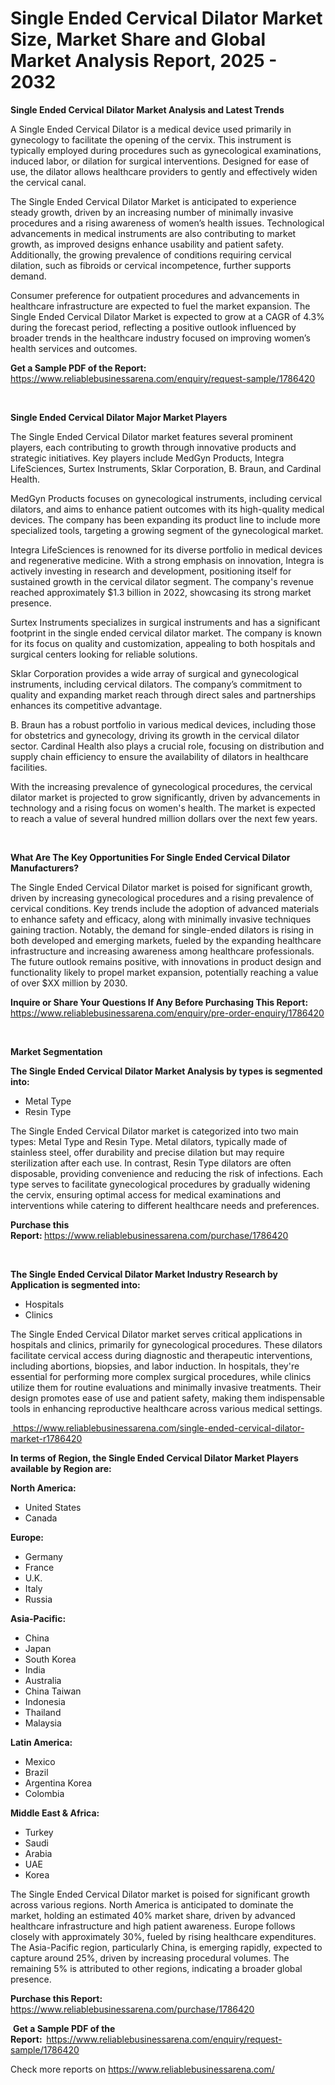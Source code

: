 <p><h1>Single Ended Cervical Dilator Market Size, Market Share and Global Market Analysis Report, 2025 - 2032</h1></p><p><strong>Single Ended Cervical Dilator Market Analysis and Latest Trends</strong></p>
<p><p>A Single Ended Cervical Dilator is a medical device used primarily in gynecology to facilitate the opening of the cervix. This instrument is typically employed during procedures such as gynecological examinations, induced labor, or dilation for surgical interventions. Designed for ease of use, the dilator allows healthcare providers to gently and effectively widen the cervical canal.</p><p>The Single Ended Cervical Dilator Market is anticipated to experience steady growth, driven by an increasing number of minimally invasive procedures and a rising awareness of women’s health issues. Technological advancements in medical instruments are also contributing to market growth, as improved designs enhance usability and patient safety. Additionally, the growing prevalence of conditions requiring cervical dilation, such as fibroids or cervical incompetence, further supports demand.</p><p>Consumer preference for outpatient procedures and advancements in healthcare infrastructure are expected to fuel the market expansion. The Single Ended Cervical Dilator Market is expected to grow at a CAGR of 4.3% during the forecast period, reflecting a positive outlook influenced by broader trends in the healthcare industry focused on improving women’s health services and outcomes.</p></p>
<p><strong>Get a Sample PDF of the Report:&nbsp;</strong> <a href="https://www.reliablebusinessarena.com/enquiry/request-sample/1786420?utm_campaign=3367&utm_medium=2&utm_source=Github&utm_content=ia&utm_term=25032025&utm_id=single-ended-cervical-dilator">https://www.reliablebusinessarena.com/enquiry/request-sample/1786420</a></p>
<p>&nbsp;</p>
<p><strong>Single Ended Cervical Dilator Major Market Players</strong></p>
<p><p>The Single Ended Cervical Dilator market features several prominent players, each contributing to growth through innovative products and strategic initiatives. Key players include MedGyn Products, Integra LifeSciences, Surtex Instruments, Sklar Corporation, B. Braun, and Cardinal Health.</p><p>MedGyn Products focuses on gynecological instruments, including cervical dilators, and aims to enhance patient outcomes with its high-quality medical devices. The company has been expanding its product line to include more specialized tools, targeting a growing segment of the gynecological market.</p><p>Integra LifeSciences is renowned for its diverse portfolio in medical devices and regenerative medicine. With a strong emphasis on innovation, Integra is actively investing in research and development, positioning itself for sustained growth in the cervical dilator segment. The company's revenue reached approximately $1.3 billion in 2022, showcasing its strong market presence.</p><p>Surtex Instruments specializes in surgical instruments and has a significant footprint in the single ended cervical dilator market. The company is known for its focus on quality and customization, appealing to both hospitals and surgical centers looking for reliable solutions.</p><p>Sklar Corporation provides a wide array of surgical and gynecological instruments, including cervical dilators. The company’s commitment to quality and expanding market reach through direct sales and partnerships enhances its competitive advantage.</p><p>B. Braun has a robust portfolio in various medical devices, including those for obstetrics and gynecology, driving its growth in the cervical dilator sector. Cardinal Health also plays a crucial role, focusing on distribution and supply chain efficiency to ensure the availability of dilators in healthcare facilities.</p><p>With the increasing prevalence of gynecological procedures, the cervical dilator market is projected to grow significantly, driven by advancements in technology and a rising focus on women's health. The market is expected to reach a value of several hundred million dollars over the next few years.</p></p>
<p>&nbsp;</p>
<p><strong>What Are The Key Opportunities For Single Ended Cervical Dilator Manufacturers?</strong></p>
<p><p>The Single Ended Cervical Dilator market is poised for significant growth, driven by increasing gynecological procedures and a rising prevalence of cervical conditions. Key trends include the adoption of advanced materials to enhance safety and efficacy, along with minimally invasive techniques gaining traction. Notably, the demand for single-ended dilators is rising in both developed and emerging markets, fueled by the expanding healthcare infrastructure and increasing awareness among healthcare professionals. The future outlook remains positive, with innovations in product design and functionality likely to propel market expansion, potentially reaching a value of over $XX million by 2030.</p></p>
<p><strong>Inquire or Share Your Questions If Any Before Purchasing This Report:</strong> <a href="https://www.reliablebusinessarena.com/enquiry/pre-order-enquiry/1786420?utm_campaign=3367&utm_medium=2&utm_source=Github&utm_content=ia&utm_term=25032025&utm_id=single-ended-cervical-dilator">https://www.reliablebusinessarena.com/enquiry/pre-order-enquiry/1786420</a></p>
<p>&nbsp;</p>
<p><strong>Market Segmentation</strong></p>
<p><strong>The Single Ended Cervical Dilator Market Analysis by types is segmented into:</strong></p>
<p><ul><li>Metal Type</li><li>Resin Type</li></ul></p>
<p><p>The Single Ended Cervical Dilator market is categorized into two main types: Metal Type and Resin Type. Metal dilators, typically made of stainless steel, offer durability and precise dilation but may require sterilization after each use. In contrast, Resin Type dilators are often disposable, providing convenience and reducing the risk of infections. Each type serves to facilitate gynecological procedures by gradually widening the cervix, ensuring optimal access for medical examinations and interventions while catering to different healthcare needs and preferences.</p></p>
<p><strong>Purchase this Report:&nbsp;</strong><a href="https://www.reliablebusinessarena.com/purchase/1786420?utm_campaign=3367&utm_medium=2&utm_source=Github&utm_content=ia&utm_term=25032025&utm_id=single-ended-cervical-dilator">https://www.reliablebusinessarena.com/purchase/1786420</a></p>
<p>&nbsp;</p>
<p><strong>The Single Ended Cervical Dilator Market Industry Research by Application is segmented into:</strong></p>
<p><ul><li>Hospitals</li><li>Clinics</li></ul></p>
<p><p>The Single Ended Cervical Dilator market serves critical applications in hospitals and clinics, primarily for gynecological procedures. These dilators facilitate cervical access during diagnostic and therapeutic interventions, including abortions, biopsies, and labor induction. In hospitals, they're essential for performing more complex surgical procedures, while clinics utilize them for routine evaluations and minimally invasive treatments. Their design promotes ease of use and patient safety, making them indispensable tools in enhancing reproductive healthcare across various medical settings.</p></p>
<p><a href="https://www.reliablebusinessarena.com/single-ended-cervical-dilator-market-r1786420?utm_campaign=3367&utm_medium=2&utm_source=Github&utm_content=ia&utm_term=25032025&utm_id=single-ended-cervical-dilator">&nbsp;https://www.reliablebusinessarena.com/single-ended-cervical-dilator-market-r1786420</a></p>
<p><strong>In terms of Region, the Single Ended Cervical Dilator Market Players available by Region are:</strong></p>
<p>
    <p> <strong> North America: </strong>
        <ul>
            <li>United States</li>
            <li>Canada</li>
        </ul>
        </p> 
    <p> <strong> Europe: </strong>
        <ul>
            <li>Germany</li>
            <li>France</li>
            <li>U.K.</li>
            <li>Italy</li>
            <li>Russia</li>
        </ul>
        </p> 
    <p> <strong> Asia-Pacific: </strong>
        <ul>
            <li>China</li>
            <li>Japan</li>
            <li>South Korea</li>
            <li>India</li>
            <li>Australia</li>
            <li>China Taiwan</li>
            <li>Indonesia</li>
            <li>Thailand</li>
            <li>Malaysia</li>
        </ul>
        </p> 
    <p> <strong> Latin America: </strong>
        <ul>
            <li>Mexico</li>
            <li>Brazil</li>
            <li>Argentina Korea</li>
            <li>Colombia</li>
        </ul>
        </p> 
    <p> <strong> Middle East & Africa: </strong>
        <ul>
            <li>Turkey</li>
            <li>Saudi</li>
            <li>Arabia</li>
            <li>UAE</li>
            <li>Korea</li>
        </ul>
    </p>
    </p>
<p><p>The Single Ended Cervical Dilator market is poised for significant growth across various regions. North America is anticipated to dominate the market, holding an estimated 40% market share, driven by advanced healthcare infrastructure and high patient awareness. Europe follows closely with approximately 30%, fueled by rising healthcare expenditures. The Asia-Pacific region, particularly China, is emerging rapidly, expected to capture around 25%, driven by increasing procedural volumes. The remaining 5% is attributed to other regions, indicating a broader global presence.</p></p>
<p><strong>Purchase this Report: </strong><a href="https://www.reliablebusinessarena.com/purchase/1786420?utm_campaign=3367&utm_medium=2&utm_source=Github&utm_content=ia&utm_term=25032025&utm_id=single-ended-cervical-dilator">https://www.reliablebusinessarena.com/purchase/1786420</a></p>
<p>&nbsp;<strong>Get a Sample PDF of the Report:&nbsp;&nbsp;</strong><a href="https://www.reliablebusinessarena.com/enquiry/request-sample/1786420?utm_campaign=3367&utm_medium=2&utm_source=Github&utm_content=ia&utm_term=25032025&utm_id=single-ended-cervical-dilator">https://www.reliablebusinessarena.com/enquiry/request-sample/1786420</a></p>
<p><strong></strong></p>
<p>Check more reports on <a href="https://www.reliablebusinessarena.com/?utm_campaign=3367&utm_medium=2&utm_source=Github&utm_content=ia&utm_term=25032025&utm_id=single-ended-cervical-dilator">https://www.reliablebusinessarena.com/</a></p>